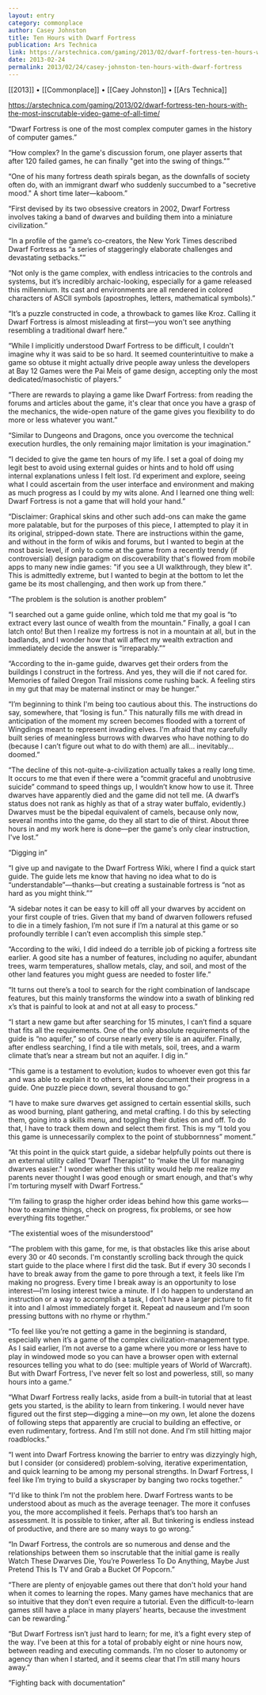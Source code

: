 ```yaml
---
layout: entry
category: commonplace
author: Casey Johnston
title: Ten Hours with Dwarf Fortress
publication: Ars Technica
link: https://arstechnica.com/gaming/2013/02/dwarf-fortress-ten-hours-with-the-most-inscrutable-video-game-of-all-time/
date: 2013-02-24
permalink: 2013/02/24/casey-johnston-ten-hours-with-dwarf-fortress
---
```


[[2013]] • [[Commonplace]] • [[Caey Johnston]] • [[Ars Technica]]

https://arstechnica.com/gaming/2013/02/dwarf-fortress-ten-hours-with-the-most-inscrutable-video-game-of-all-time/

“Dwarf Fortress is one of the most complex computer games in the history of computer games.”

“How complex? In the game's discussion forum, one player asserts that after 120 failed games, he can finally "get into the swing of things."”

“One of his many fortress death spirals began, as the downfalls of society often do, with an immigrant dwarf who suddenly succumbed to a "secretive mood." A short time later—kaboom.”

“First devised by its two obsessive creators in 2002, Dwarf Fortress involves taking a band of dwarves and building them into a miniature civilization.”

“In a profile of the game’s co-creators, the New York Times described Dwarf Fortress as “a series of staggeringly elaborate challenges and devastating setbacks.””

“Not only is the game complex, with endless intricacies to the controls and systems, but it’s incredibly archaic-looking, especially for a game released this millennium. Its cast and environments are all rendered in colored characters of ASCII symbols (apostrophes, letters, mathematical symbols).”

“It’s a puzzle constructed in code, a throwback to games like Kroz. Calling it Dwarf Fortress is almost misleading at first—you won't see anything resembling a traditional dwarf here.”

“While I implicitly understood Dwarf Fortress to be difficult, I couldn't imagine why it was said to be so hard. It seemed counterintuitive to make a game so obtuse it might actually drive people away unless the developers at Bay 12 Games were the Pai Meis of game design, accepting only the most dedicated/masochistic of players.”

“There are rewards to playing a game like Dwarf Fortress: from reading the forums and articles about the game, it's clear that once you have a grasp of the mechanics, the wide-open nature of the game gives you flexibility to do more or less whatever you want.”

“Similar to Dungeons and Dragons, once you overcome the technical execution hurdles, the only remaining major limitation is your imagination.”

“I decided to give the game ten hours of my life. I set a goal of doing my legit best to avoid using external guides or hints and to hold off using internal explanations unless I felt lost. I’d experiment and explore, seeing what I could ascertain from the user interface and environment and making as much progress as I could by my wits alone. And I learned one thing well: Dwarf Fortress is not a game that will hold your hand.”

“Disclaimer: Graphical skins and other such add-ons can make the game more palatable, but for the purposes of this piece, I attempted to play it in its original, stripped-down state. There are instructions within the game, and without in the form of wikis and forums, but I wanted to begin at the most basic level, if only to come at the game from a recently trendy (if controversial) design paradigm on discoverability that's flowed from mobile apps to many new indie games: "if you see a UI walkthrough, they blew it". This is admittedly extreme, but I wanted to begin at the bottom to let the game be its most challenging, and then work up from there.”

“The problem is the solution is another problem”

“I searched out a game guide online, which told me that my goal is “to extract every last ounce of wealth from the mountain.” Finally, a goal I can latch onto! But then I realize my fortress is not in a mountain at all, but in the badlands, and I wonder how that will affect my wealth extraction and immediately decide the answer is “irreparably.””

“According to the in-game guide, dwarves get their orders from the buildings I construct in the fortress. And yes, they will die if not cared for. Memories of failed Oregon Trail missions come rushing back. A feeling stirs in my gut that may be maternal instinct or may be hunger.”

“I’m beginning to think I'm being too cautious about this. The instructions do say, somewhere, that “losing is fun.” This naturally fills me with dread in anticipation of the moment my screen becomes flooded with a torrent of Wingdings meant to represent invading elves. I'm afraid that my carefully built series of meaningless burrows with dwarves who have nothing to do (because I can’t figure out what to do with them) are all... inevitably... doomed.”

“The decline of this not-quite-a-civilization actually takes a really long time. It occurs to me that even if there were a “commit graceful and unobtrusive suicide” command to speed things up, I wouldn’t know how to use it. Three dwarves have apparently died and the game did not tell me. (A dwarf’s status does not rank as highly as that of a stray water buffalo, evidently.) Dwarves must be the bipedal equivalent of camels, because only now, several months into the game, do they all start to die of thirst. About three hours in and my work here is done—per the game's only clear instruction, I've lost.”

“Digging in”

“I give up and navigate to the Dwarf Fortress Wiki, where I find a quick start guide. The guide lets me know that having no idea what to do is “understandable”—thanks—but creating a sustainable fortress is “not as hard as you might think.””

“A sidebar notes it can be easy to kill off all your dwarves by accident on your first couple of tries. Given that my band of dwarven followers refused to die in a timely fashion, I’m not sure if I’m a natural at this game or so profoundly terrible I can’t even accomplish this simple step.”

“According to the wiki, I did indeed do a terrible job of picking a fortress site earlier. A good site has a number of features, including no aquifer, abundant trees, warm temperatures, shallow metals, clay, and soil, and most of the other land features you might guess are needed to foster life.”

“It turns out there’s a tool to search for the right combination of landscape features, but this mainly transforms the window into a swath of blinking red x’s that is painful to look at and not at all easy to process.”

“I start a new game but after searching for 15 minutes, I can’t find a square that fits all the requirements. One of the only absolute requirements of the guide is “no aquifer,” so of course nearly every tile is an aquifer. Finally, after endless searching, I find a tile with metals, soil, trees, and a warm climate that’s near a stream but not an aquifer. I dig in.”

“This game is a testament to evolution; kudos to whoever even got this far and was able to explain it to others, let alone document their progress in a guide. One puzzle piece down, several thousand to go.”

“I have to make sure dwarves get assigned to certain essential skills, such as wood burning, plant gathering, and metal crafting. I do this by selecting them, going into a skills menu, and toggling their duties on and off. To do that, I have to track them down and select them first. This is my “I told you this game is unnecessarily complex to the point of stubbornness” moment.”

“At this point in the quick start guide, a sidebar helpfully points out there is an external utility called “Dwarf Therapist” to “make the UI for managing dwarves easier." I wonder whether this utility would help me realize my parents never thought I was good enough or smart enough, and that's why I'm torturing myself with Dwarf Fortress.”

“I’m failing to grasp the higher order ideas behind how this game works—how to examine things, check on progress, fix problems, or see how everything fits together.”

“The existential woes of the misunderstood”

“The problem with this game, for me, is that obstacles like this arise about every 30 or 40 seconds. I'm constantly scrolling back through the quick start guide to the place where I first did the task. But if every 30 seconds I have to break away from the game to pore through a text, it feels like I’m making no progress. Every time I break away is an opportunity to lose interest—I’m losing interest twice a minute. If I do happen to understand an instruction or a way to accomplish a task, I don’t have a larger picture to fit it into and I almost immediately forget it. Repeat ad nauseum and I’m soon pressing buttons with no rhyme or rhythm.”

“To feel like you’re not getting a game in the beginning is standard, especially when it’s a game of the complex civilization-management type. As I said earlier, I’m not averse to a game where you more or less have to play in windowed mode so you can have a browser open with external resources telling you what to do (see: multiple years of World of Warcraft). But with Dwarf Fortress, I've never felt so lost and powerless, still, so many hours into a game.”

“What Dwarf Fortress really lacks, aside from a built-in tutorial that at least gets you started, is the ability to learn from tinkering. I would never have figured out the first step—digging a mine—on my own, let alone the dozens of following steps that apparently are crucial to building an effective, or even rudimentary, fortress. And I’m still not done. And I’m still hitting major roadblocks.”

“I went into Dwarf Fortress knowing the barrier to entry was dizzyingly high, but I consider (or considered) problem-solving, iterative experimentation, and quick learning to be among my personal strengths. In Dwarf Fortress, I feel like I’m trying to build a skyscraper by banging two rocks together.”

“I'd like to think I’m not the problem here. Dwarf Fortress wants to be understood about as much as the average teenager. The more it confuses you, the more accomplished it feels. Perhaps that’s too harsh an assessment. It is possible to tinker, after all. But tinkering is endless instead of productive, and there are so many ways to go wrong.”

“In Dwarf Fortress, the controls are so numerous and dense and the relationships between them so inscrutable that the initial game is really Watch These Dwarves Die, You’re Powerless To Do Anything, Maybe Just Pretend This Is TV and Grab a Bucket Of Popcorn.”

“There are plenty of enjoyable games out there that don't hold your hand when it comes to learning the ropes. Many games have mechanics that are so intuitive that they don’t even require a tutorial. Even the difficult-to-learn games still have a place in many players’ hearts, because the investment can be rewarding.”

“But Dwarf Fortress isn’t just hard to learn; for me, it’s a fight every step of the way. I’ve been at this for a total of probably eight or nine hours now, between reading and executing commands. I’m no closer to autonomy or agency than when I started, and it seems clear that I’m still many hours away.”

“Fighting back with documentation”

